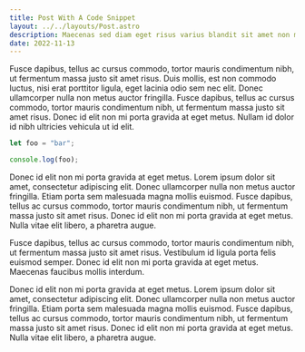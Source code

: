 ```yaml
---
title: Post With A Code Snippet
layout: ../../layouts/Post.astro
description: Maecenas sed diam eget risus varius blandit sit amet non magna. Aenean eu leo quam. Pellentesque ornare sem lacinia quam venenatis vestibulum.
date: 2022-11-13
---
```


<p class="intro"><span class="dropcap">F</span>usce dapibus, tellus ac cursus commodo, tortor mauris condimentum nibh, ut fermentum massa justo sit amet risus. Duis mollis, est non commodo luctus, nisi erat porttitor ligula, eget lacinia odio sem nec elit. Donec ullamcorper nulla non metus auctor fringilla. Fusce dapibus, tellus ac cursus commodo, tortor mauris condimentum nibh, ut fermentum massa justo sit amet risus. Donec id elit non mi porta gravida at eget metus. Nullam id dolor id nibh ultricies vehicula ut id elit.</p>

```js
let foo = "bar";

console.log(foo);
```

Donec id elit non mi porta gravida at eget metus. Lorem ipsum dolor sit amet, consectetur adipiscing elit. Donec ullamcorper nulla non metus auctor fringilla. Etiam porta sem malesuada magna mollis euismod. Fusce dapibus, tellus ac cursus commodo, tortor mauris condimentum nibh, ut fermentum massa justo sit amet risus. Donec id elit non mi porta gravida at eget metus. Nulla vitae elit libero, a pharetra augue.

Fusce dapibus, tellus ac cursus commodo, tortor mauris condimentum nibh, ut fermentum massa justo sit amet risus. Vestibulum id ligula porta felis euismod semper. Donec id elit non mi porta gravida at eget metus. Maecenas faucibus mollis interdum.

Donec id elit non mi porta gravida at eget metus. Lorem ipsum dolor sit amet, consectetur adipiscing elit. Donec ullamcorper nulla non metus auctor fringilla. Etiam porta sem malesuada magna mollis euismod. Fusce dapibus, tellus ac cursus commodo, tortor mauris condimentum nibh, ut fermentum massa justo sit amet risus. Donec id elit non mi porta gravida at eget metus. Nulla vitae elit libero, a pharetra augue.
